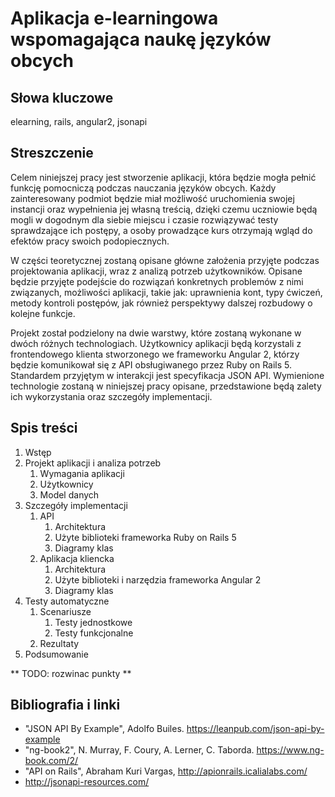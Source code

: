 # Aplikacja e-learningowa wspomagająca naukę języków obcych

## Słowa kluczowe

elearning, rails, angular2, jsonapi

## Streszczenie

Celem niniejszej pracy jest stworzenie aplikacji, która będzie mogła pełnić funkcję pomocniczą podczas nauczania języków obcych. Każdy zainteresowany podmiot będzie miał możliwość uruchomienia swojej instancji oraz wypełnienia jej własną treścią, dzięki czemu uczniowie będą mogli w dogodnym dla siebie miejscu i czasie rozwiązywać testy sprawdzające ich postępy, a osoby prowadzące kurs otrzymają wgląd do efektów pracy swoich podopiecznych.

W części teoretycznej zostaną opisane główne założenia przyjęte podczas projektowania aplikacji, wraz z analizą potrzeb użytkowników. Opisane będzie przyjęte podejście do rozwiązań konkretnych problemów z nimi związanych, możliwości aplikacji, takie jak: uprawnienia kont, typy ćwiczeń, metody kontroli postępów, jak również perspektywy dalszej rozbudowy o kolejne funkcje. 

Projekt został podzielony na dwie warstwy, które zostaną wykonane w dwóch różnych technologiach. Użytkownicy aplikacji będą korzystali z frontendowego klienta stworzonego we frameworku Angular 2, którzy będzie komunikował się z API obsługiwanego przez Ruby on Rails 5. Standardem przyjętym w interakcji jest specyfikacja JSON API. Wymienione technologie zostaną w niniejszej pracy opisane, przedstawione będą zalety ich wykorzystania oraz szczegóły implementacji. 

## Spis treści

1. Wstęp
1. Projekt aplikacji i analiza potrzeb
   1. Wymagania aplikacji
   1. Użytkownicy
   1. Model danych
1. Szczegóły implementacji
   1. API
      1. Architektura
      1. Użyte biblioteki frameworka Ruby on Rails 5
      1. Diagramy klas
   1. Aplikacja kliencka
      1. Architektura
      1. Użyte biblioteki i narzędzia frameworka Angular 2
      1. Diagramy klas
1. Testy automatyczne
   1. Scenariusze
      1. Testy jednostkowe
      1. Testy funkcjonalne
   1. Rezultaty
1. Podsumowanie

** TODO: rozwinac punkty **

## Bibliografia i linki

* "JSON API By Example", Adolfo Builes. https://leanpub.com/json-api-by-example
* "ng-book2", N. Murray, F. Coury, A. Lerner, C. Taborda. https://www.ng-book.com/2/
* "API on Rails", Abraham Kuri Vargas, http://apionrails.icalialabs.com/
* http://jsonapi-resources.com/

